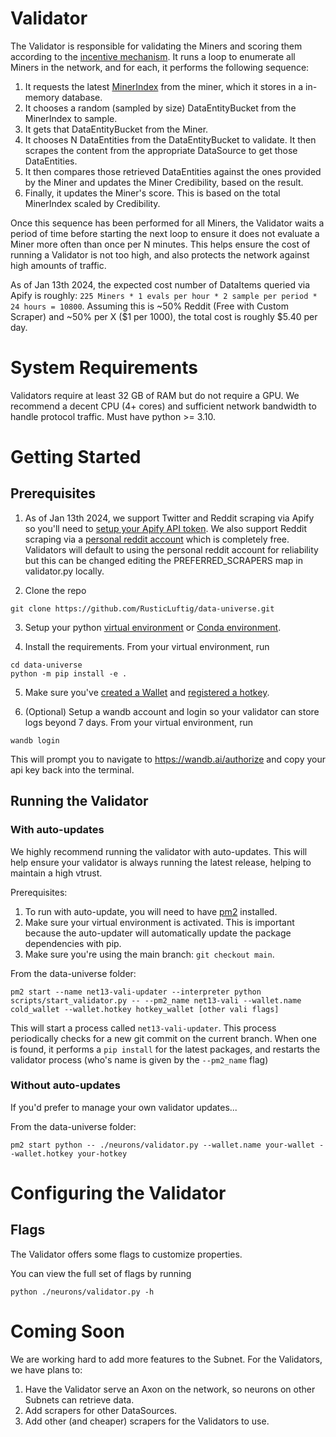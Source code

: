 # Validator

The Validator is responsible for validating the Miners and scoring them according to the [incentive mechanism](../README.md#incentive-mechanism). It runs a loop to enumerate all Miners in the network, and for each, it performs the following sequence:
1. It requests the latest [MinerIndex](../README.md#terminology) from the miner, which it stores in a in-memory database.
2. It chooses a random (sampled by size) DataEntityBucket from the MinerIndex to sample.
3. It gets that DataEntityBucket from the Miner.
4. It chooses N DataEntities from the DataEntityBucket to validate. It then scrapes the content from the appropriate DataSource to get those DataEntities.
5. It then compares those retrieved DataEntities against the ones provided by the Miner and updates the Miner Credibility, based on the result.
6. Finally, it updates the Miner's score. This is based on the total MinerIndex scaled by Credibility.

Once this sequence has been performed for all Miners, the Validator waits a period of time before starting the next loop to ensure it does not evaluate a Miner more often than once per N minutes. This helps ensure the cost of running a Validator is not too high, and also protects the network against high amounts of traffic.

As of Jan 13th 2024, the expected cost number of DataItems queried via Apify is roughly: `225 Miners * 1 evals per hour * 2 sample per period * 24 hours = 10800`. Assuming this is ~50% Reddit (Free with Custom Scraper) and ~50% per X ($1 per 1000), the total cost is roughly $5.40 per day.

# System Requirements

Validators require at least 32 GB of RAM but do not require a GPU. We recommend a decent CPU (4+ cores) and sufficient network bandwidth to handle protocol traffic. Must have python >= 3.10.

# Getting Started

## Prerequisites
1. As of Jan 13th 2024, we support Twitter and Reddit scraping via Apify so you'll need to [setup your Apify API token](apify.md). We also support Reddit scraping via a [personal reddit account](reddit.md) which is completely free. Validators will default to using the personal reddit account for reliability but this can be changed editing the PREFERRED_SCRAPERS map in validator.py locally.

2. Clone the repo

```shell
git clone https://github.com/RusticLuftig/data-universe.git
```

3. Setup your python [virtual environment](https://docs.python.org/3/library/venv.html) or [Conda environment](https://conda.io/projects/conda/en/latest/user-guide/tasks/manage-environments.html#creating-an-environment-with-commands).

4. Install the requirements. From your virtual environment, run
```shell
cd data-universe
python -m pip install -e .
```

5. Make sure you've [created a Wallet](https://docs.bittensor.com/getting-started/wallets) and [registered a hotkey](https://docs.bittensor.com/subnets/register-and-participate).

6. (Optional) Setup a wandb account and login so your validator can store logs beyond 7 days. From your virtual environment, run
```shell
wandb login
```

This will prompt you to navigate to https://wandb.ai/authorize and copy your api key back into the terminal.

## Running the Validator

### With auto-updates

We highly recommend running the validator with auto-updates. This will help ensure your validator is always running the latest release, helping to maintain a high vtrust.

Prerequisites:
1. To run with auto-update, you will need to have [pm2](https://pm2.keymetrics.io/) installed.
2. Make sure your virtual environment is activated. This is important because the auto-updater will automatically update the package dependencies with pip.
3. Make sure you're using the main branch: `git checkout main`.

From the data-universe folder:
```shell
pm2 start --name net13-vali-updater --interpreter python scripts/start_validator.py -- --pm2_name net13-vali --wallet.name cold_wallet --wallet.hotkey hotkey_wallet [other vali flags]
```

This will start a process called `net13-vali-updater`. This process periodically checks for a new git commit on the current branch. When one is found, it performs a `pip install` for the latest packages, and restarts the validator process (who's name is given by the `--pm2_name` flag)


### Without auto-updates

If you'd prefer to manage your own validator updates...

From the data-universe folder:
```shell
pm2 start python -- ./neurons/validator.py --wallet.name your-wallet --wallet.hotkey your-hotkey
```

# Configuring the Validator

## Flags

The Validator offers some flags to customize properties.

You can view the full set of flags by running
```shell
python ./neurons/validator.py -h
```

# Coming Soon

We are working hard to add more features to the Subnet. For the Validators, we have plans to:

1. Have the Validator serve an Axon on the network, so neurons on other Subnets can retrieve data.
2. Add scrapers for other DataSources.
3. Add other (and cheaper) scrapers for the Validators to use.